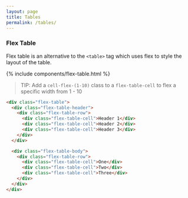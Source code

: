 ```yaml
---
layout: page
title: Tables
permalink: /tables/
---
```


### Flex Table
Flex table is an alternative to the `<table>` tag which uses flex to style the layout of the table.

{% include components/flex-table.html %}

> TIP: Add a `cell-flex-(1-10)` class to a `flex-table-cell` to flex a specific width from 1 - 10

```html
<div class="flex-table">
  <div class="flex-table-header">
    <div class="flex-table-row">
      <div class="flex-table-cell">Header 1</div>
      <div class="flex-table-cell">Header 2</div>
      <div class="flex-table-cell">Header 3</div>
    </div>
  </div>

  <div class="flex-table-body">
    <div class="flex-table-row">
      <div class="flex-table-cell">One</div>
      <div class="flex-table-cell">Two</div>
      <div class="flex-table-cell">Three</div>
    </div>
  </div>
</div>
```
